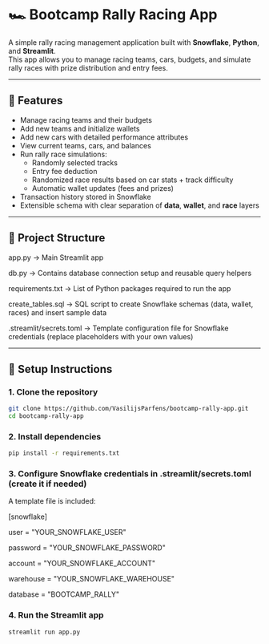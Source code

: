 # 🏎 Bootcamp Rally Racing App

A simple rally racing management application built with **Snowflake**, **Python**, and **Streamlit**.  
This app allows you to manage racing teams, cars, budgets, and simulate rally races with prize distribution and entry fees.

---

## 🚀 Features

- Manage racing teams and their budgets
- Add new teams and initialize wallets
- Add new cars with detailed performance attributes
- View current teams, cars, and balances
- Run rally race simulations:
  - Randomly selected tracks
  - Entry fee deduction
  - Randomized race results based on car stats + track difficulty
  - Automatic wallet updates (fees and prizes)
- Transaction history stored in Snowflake
- Extensible schema with clear separation of **data**, **wallet**, and **race** layers

---

## 📂 Project Structure
app.py → Main Streamlit app

db.py → Contains database connection setup and reusable query helpers

requirements.txt → List of Python packages required to run the app

create_tables.sql → SQL script to create Snowflake schemas (data, wallet, races) and insert sample data

.streamlit/secrets.toml → Template configuration file for Snowflake credentials (replace placeholders with your own values)

---

## 🔧 Setup Instructions

### 1. Clone the repository
```bash
git clone https://github.com/VasilijsParfens/bootcamp-rally-app.git
cd bootcamp-rally-app
```

### 2. Install dependencies
```bash
pip install -r requirements.txt
```

### 3. Configure Snowflake credentials in .streamlit/secrets.toml (create it if needed)
A template file is included:

[snowflake]

user = "YOUR_SNOWFLAKE_USER"

password = "YOUR_SNOWFLAKE_PASSWORD"

account = "YOUR_SNOWFLAKE_ACCOUNT"

warehouse = "YOUR_SNOWFLAKE_WAREHOUSE"

database = "BOOTCAMP_RALLY"

### 4. Run the Streamlit app

```bash
streamlit run app.py
```
